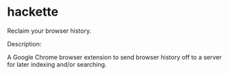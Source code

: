 hackette
========

Reclaim your browser history.

Description:

A Google Chrome browser extension to send browser history off to a server for later indexing and/or searching.

